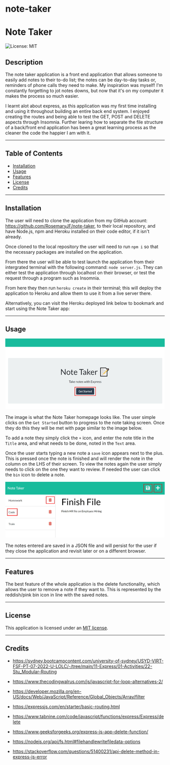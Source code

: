 # note-taker

# Note Taker

![License: MIT](https://img.shields.io/badge/License-MIT-yellow.svg)

## Description

The note taker application is a front end application that allows someone to easily add notes to their to-do list; the notes can be day-to-day tasks or, reminders of phone calls they need to make. My inspiration was myself! I'm constantly forgetting to jot notes downs, but now that it's on my computer it makes the process so much easier. 

I learnt alot about express, as this application was my first time installing and using it throughout building an entire back end system. I enjoyed creating the routes and being able to test the GET, POST and DELETE aspects through Insomnia. Further learing how to separate the file structure of a back/front end application has been a great learning process as the cleaner the code the happier I am with it.

---

## Table of Contents

- [Installation](#installation)
- [Usage](#usage)
- [Features](#features)
- [License](#license)
- [Credits](#credits)

---

## Installation

The user will need to clone the application from my GitHub account: https://github.com/RosemaryJF/note-taker, to their local repository, and have Node.js, npm  and Heroku installed on their code editor, if it isn't already.

Once cloned to the local repository the user will need to run `npm i` so that the necessary packages are installed on the application.

From there the user will be able to test launch the application from their intergrated terminal with the following command: `node server.js`. They can either test the application through localhost on their browser, or test the request through a program such as Insomnia.

From here they then run `heroku create` in their terminal; this will deploy the application to Heroku and allow them to use it from a live server there.

Alternatively, you can visit the Heroku deployed link below to bookmark and start using the Note Taker app:


---

## Usage
![Screenshot of Note Taker homepage](./images/homepage.jpg)

The image is what the Note Taker homepage looks like. The user simple clicks on the `Get Started` button to progress to the note taking screen. Once they do this they will be met with page similar to the image below.

To add a note they simply click the `+` icon, and enter the note title in the `Title` area, and what needs to be done, noted in the `Text` area. 

Once the user starts typing a new note a `save` icon appears next to the plus. This is pressed once the note is finished and will render the note in the column on the LHS of their screen. To view the notes again the user simply needs to click on the one they want to review. If needed the user can click the `bin` icon to delete a note.

![Screenshot of Note Taker note page](./images/example.jpg)

The notes entered are saved in a JSON file and will persist for the user if they close the application and revisit later or on a different browser. 

---

## Features

The best feature of the whole application is the delete functionality, which allows the user to remove a note if they want to. This is represented by the reddish/pink bin icon in line with the saved notes. 

---

## License

This application is licensed under an [MIT license](https://github.com/RosemaryJF/team-profile-generator/blob/main/dist/LICENSE).

---

## Credits

* https://sydney.bootcampcontent.com/university-of-sydney/USYD-VIRT-FSF-PT-07-2022-U-LOLC/-/tree/main/11-Express/01-Activities/22-Stu_Modular-Routing

* https://www.thecodingwalrus.com/js/javascript-for-loop-alternatives-2/

* https://developer.mozilla.org/en-US/docs/Web/JavaScript/Reference/Global_Objects/Array/filter

* https://expressjs.com/en/starter/basic-routing.html

* https://www.tabnine.com/code/javascript/functions/express/Express/delete

* https://www.geeksforgeeks.org/express-js-app-delete-function/

* https://nodejs.org/api/fs.html#filehandlewritefiledata-options

* https://stackoverflow.com/questions/51400231/api-delete-method-in-express-js-error